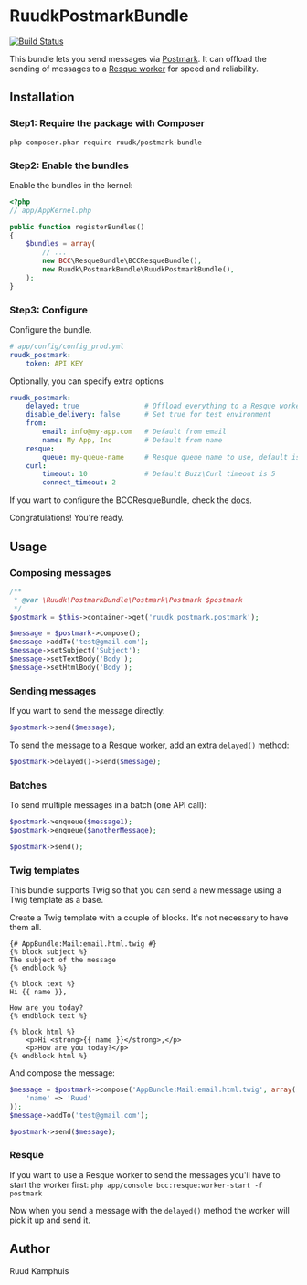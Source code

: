 RuudkPostmarkBundle
===================

[![Build Status](https://travis-ci.org/ruudk/PostmarkBundle.png?branch=master)](https://travis-ci.org/ruudk/PostmarkBundle)

This bundle lets you send messages via [Postmark](http://www.postmarkapp.com). It can offload the sending of messages to a [Resque worker](https://github.com/michelsalib/BCCResqueBundle) for speed and reliability.

## Installation

### Step1: Require the package with Composer

``php composer.phar require ruudk/postmark-bundle``

### Step2: Enable the bundles

Enable the bundles in the kernel:

``` php
<?php
// app/AppKernel.php

public function registerBundles()
{
    $bundles = array(
        // ...
        new BCC\ResqueBundle\BCCResqueBundle(),
        new Ruudk\PostmarkBundle\RuudkPostmarkBundle(),
    );
}
```

### Step3: Configure

Configure the bundle.

``` yaml
# app/config/config_prod.yml
ruudk_postmark:
    token: API KEY
```

Optionally, you can specify extra options

``` yaml
ruudk_postmark:
    delayed: true                # Offload everything to a Resque worker by default
    disable_delivery: false      # Set true for test environment
    from:
        email: info@my-app.com   # Default from email
        name: My App, Inc        # Default from name
    resque:
        queue: my-queue-name     # Resque queue name to use, default is 'postmark'
    curl:
        timeout: 10              # Default Buzz\Curl timeout is 5
        connect_timeout: 2
````

If you want to configure the BCCResqueBundle, check the [docs](https://github.com/michelsalib/BCCResqueBundle#optional-set-configuration).

Congratulations! You're ready.

## Usage

### Composing messages

````php
/**
 * @var \Ruudk\PostmarkBundle\Postmark\Postmark $postmark
 */
$postmark = $this->container->get('ruudk_postmark.postmark');

$message = $postmark->compose();
$message->addTo('test@gmail.com');
$message->setSubject('Subject');
$message->setTextBody('Body');
$message->setHtmlBody('Body');
````

### Sending messages

If you want to send the message directly:
````php
$postmark->send($message);
````

To send the message to a Resque worker, add an extra `delayed()` method:
````php
$postmark->delayed()->send($message);
````

### Batches

To send multiple messages in a batch (one API call):
````php
$postmark->enqueue($message1);
$postmark->enqueue($anotherMessage);

$postmark->send();
````

### Twig templates

This bundle supports Twig so that you can send a new message using a Twig template as a base.

Create a Twig template with a couple of blocks. It's not necessary to have them all.
````django
{# AppBundle:Mail:email.html.twig #}
{% block subject %}
The subject of the message
{% endblock %}

{% block text %}
Hi {{ name }},

How are you today?
{% endblock text %}

{% block html %}
    <p>Hi <strong>{{ name }}</strong>,</p>
    <p>How are you today?</p>
{% endblock html %}
````

And compose the message:
````php
$message = $postmark->compose('AppBundle:Mail:email.html.twig', array(
    'name' => 'Ruud'
));
$message->addTo('test@gmail.com');

$postmark->send($message);
````

### Resque

If you want to use a Resque worker to send the messages you'll have to start the worker first:
`php app/console bcc:resque:worker-start -f postmark`

Now when you send a message with the `delayed()` method the worker will pick it up and send it.

## Author

Ruud Kamphuis